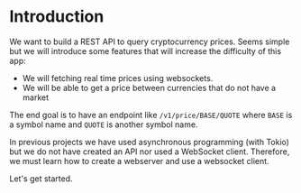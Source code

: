 # Introduction
We want to build a REST API to query cryptocurrency prices. Seems simple but we will introduce some features that will increase the difficulty of this app:

- We will fetching real time prices using websockets.
- We will be able to get a price between currencies that do not have a market

The end goal is to have an endpoint like `/v1/price/BASE/QUOTE` where `BASE` is a symbol name and `QUOTE` is another symbol name.

In previous projects we have used asynchronous programming (with Tokio) but we do not have created an API nor used a WebSocket client. Therefore, we must learn how to create a webserver and use a websocket client.

Let's get started.